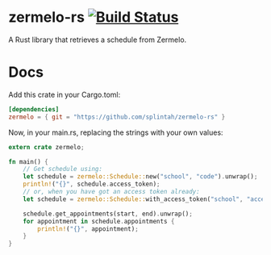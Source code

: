 # zermelo-rs [![Build Status](https://travis-ci.org/splintah/zermelo-rs.svg?branch=master)](https://travis-ci.org/splintah/zermelo-rs)
A Rust library that retrieves a schedule from Zermelo.

# Docs
Add this crate in your Cargo.toml:
```toml
[dependencies]
zermelo = { git = "https://github.com/splintah/zermelo-rs" }
```

Now, in your main.rs, replacing the strings with your own values:
```rust
extern crate zermelo;

fn main() {
    // Get schedule using:
    let schedule = zermelo::Schedule::new("school", "code").unwrap();
    println!("{}", schedule.access_token);
    // or, when you have got an access token already:
    let schedule = zermelo::Schedule::with_access_token("school", "access token");

    schedule.get_appointments(start, end).unwrap();
    for appointment in schedule.appointments {
        println!("{}", appointment);
    }
}
```
